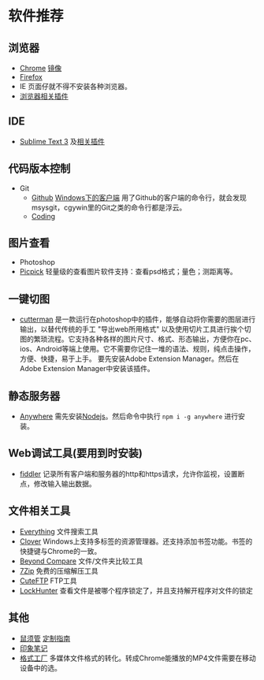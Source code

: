 # 软件推荐
## 浏览器
* [Chrome](http://www.google.cn/intl/zh-cn/chrome/browser/desktop/index.html) [镜像](http://www.nruan.com/chrome38-141028.html)
* [Firefox](http://www.firefox.com.cn/download/)
* IE 页面仔就不得不安装各种浏览器。
* [浏览器相关插件](browser-plugins.md)

## IDE
* [Sublime Text 3](http://www.sublimetext.com/3) 及[相关插件](sublime.md#plugin)

## 代码版本控制
* Git
	* [Github](https://github.com/) [Windows下的客户端](https://windows.github.com/) 用了Github的客户端的命令行，就会发现msysgit，cgywin里的Git之类的命令行都是浮云。
	* [Coding](https://coding.net/)

## 图片查看
* Photoshop
* [Picpick](http://www.picpick.org/en/) 轻量级的查看图片软件支持：查看psd格式；量色；测距离等。

## 一键切图
* [cutterman](http://www.cutterman.cn/cutterman/feature) 是一款运行在photoshop中的插件，能够自动将你需要的图层进行输出，以替代传统的手工 "导出web所用格式" 以及使用切片工具进行挨个切图的繁琐流程。它支持各种各样的图片尺寸、格式、形态输出，方便你在pc、ios、Android等端上使用。它不需要你记住一堆的语法、规则，纯点击操作，方便、快捷，易于上手。 要先安装Adobe Extension Manager。然后在Adobe Extension Manager中安装该插件。

## 静态服务器
* [Anywhere](https://npmjs.org/package/anywhere) 需先安装[Nodejs](https://nodejs.org/download/)。然后命令中执行 `npm i -g anywhere` 进行安装。

## Web调试工具(要用到时安装)
* [fiddler](http://www.telerik.com/fiddler) 记录所有客户端和服务器的http和https请求，允许你监视，设置断点，修改输入输出数据。

## 文件相关工具
* [Everything](http://www.voidtools.com/) 文件搜索工具
* [Clover](http://cn.ejie.me/) Windows上支持多标签的资源管理器。还支持添加书签功能。书签的快捷键与Chrome的一致。
* [Beyond Compare](http://www.scootersoftware.com/download.php) 文件/文件夹比较工具
* [7Zip](http://www.7-zip.org/) 免费的压缩解压工具
* [CuteFTP](http://www.cuteftp.com/) FTP工具
* [LockHunter](http://lockhunter.com/) 查看文件是被哪个程序锁定了，并且支持解开程序对文件的锁定

## 其他
* [鼠须管](http://rime.im/) [定制指南](https://github.com/rime/home/wiki/CustomizationGuide)
* [印象笔记](https://www.yinxiang.com/products/)
* [格式工厂](http://www.pcfreetime.com/cn/) 多媒体文件格式的转化。转成Chrome能播放的MP4文件需要在移动设备中的选。
